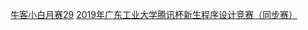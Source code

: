 [牛客小白月赛29](https://ac.nowcoder.com/acm/contest/8564)
[2019年广东工业大学腾讯杯新生程序设计竞赛（同步赛）](https://ac.nowcoder.com/acm/contest/3036)